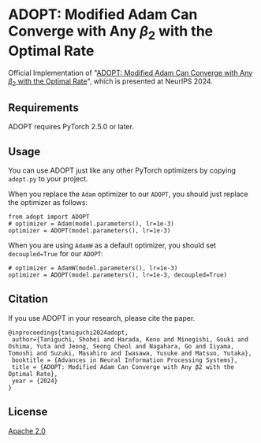 # ADOPT: Modified Adam Can Converge with Any $β_2$ with the Optimal Rate
Official Implementation of "[ADOPT: Modified Adam Can Converge with Any $β_2$ with the Optimal Rate](https://arxiv.org/abs/2411.02853)", which is presented at NeurIPS 2024.

## Requirements

ADOPT requires PyTorch 2.5.0 or later.

## Usage

You can use ADOPT just like any other PyTorch optimizers by copying `adopt.py` to your project.

When you replace the `Adam` optimizer to our `ADOPT`, you should just replace the optimizer as follows:

```python3
from adopt import ADOPT
# optimizer = Adam(model.parameters(), lr=1e-3)
optimizer = ADOPT(model.parameters(), lr=1e-3)
```

When you are using `AdamW` as a default optimizer, you should set `decoupled=True` for our `ADOPT`:

```python3
# optimizer = AdamW(model.parameters(), lr=1e-3)
optimizer = ADOPT(model.parameters(), lr=1e-3, decoupled=True)
```

## Citation
If you use ADOPT in your research, please cite the paper.
```text
@inproceedings{taniguchi2024adopt,
 author={Taniguchi, Shohei and Harada, Keno and Minegishi, Gouki and Oshima, Yuta and Jeong, Seong Cheol and Nagahara, Go and Iiyama, Tomoshi and Suzuki, Masahiro and Iwasawa, Yusuke and Matsuo, Yutaka},
 booktitle = {Advances in Neural Information Processing Systems},
 title = {ADOPT: Modified Adam Can Converge with Any β2 with the Optimal Rate},
 year = {2024}
}
```

## License
[Apache 2.0](./LICENSE)
